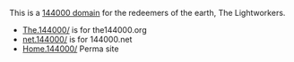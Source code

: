 This is a [144000 domain](http://redeemers.144000/) for the redeemers of the earth, The Lightworkers.

- [The.144000/](http://www.the144000.org/) is for the144000.org
- [net.144000/](http://en.144000.net/articles/144000_the_chosen_of_the_holy_spirit.htm) is for 144000.net
- [Home.144000/](http://home.144000/) Perma site
